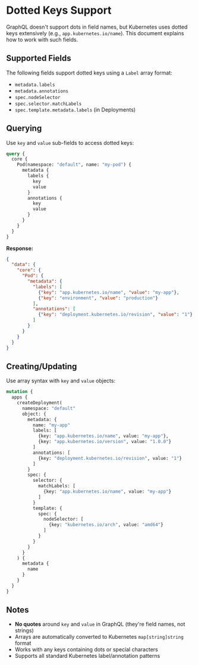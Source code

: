 # Dotted Keys Support

GraphQL doesn't support dots in field names, but Kubernetes uses dotted keys extensively (e.g., `app.kubernetes.io/name`). This document explains how to work with such fields.

## Supported Fields

The following fields support dotted keys using a `Label` array format:

- `metadata.labels`
- `metadata.annotations` 
- `spec.nodeSelector`
- `spec.selector.matchLabels`
- `spec.template.metadata.labels` (in Deployments)

## Querying

Use `key` and `value` sub-fields to access dotted keys:

```graphql
query {
  core {
    Pod(namespace: "default", name: "my-pod") {
      metadata {
        labels {
          key
          value
        }
        annotations {
          key  
          value
        }
      }
    }
  }
}
```

**Response:**
```json
{
  "data": {
    "core": {
      "Pod": {
        "metadata": {
          "labels": [
            {"key": "app.kubernetes.io/name", "value": "my-app"},
            {"key": "environment", "value": "production"}
          ],
          "annotations": [
            {"key": "deployment.kubernetes.io/revision", "value": "1"}
          ]
        }
      }
    }
  }
}
```

## Creating/Updating

Use array syntax with `key` and `value` objects:

```graphql
mutation {
  apps {
    createDeployment(
      namespace: "default"
      object: {
        metadata: {
          name: "my-app"
          labels: [
            {key: "app.kubernetes.io/name", value: "my-app"},
            {key: "app.kubernetes.io/version", value: "1.0.0"}
          ]
          annotations: [
            {key: "deployment.kubernetes.io/revision", value: "1"}
          ]
        }
        spec: {
          selector: {
            matchLabels: [
              {key: "app.kubernetes.io/name", value: "my-app"}
            ]
          }
          template: {
            spec: {
              nodeSelector: [
                {key: "kubernetes.io/arch", value: "amd64"}
              ]
            }
          }
        }
      }
    ) {
      metadata {
        name
      }
    }
  }
}
```

## Notes

- **No quotes** around `key` and `value` in GraphQL (they're field names, not strings)
- Arrays are automatically converted to Kubernetes `map[string]string` format
- Works with any keys containing dots or special characters
- Supports all standard Kubernetes label/annotation patterns 